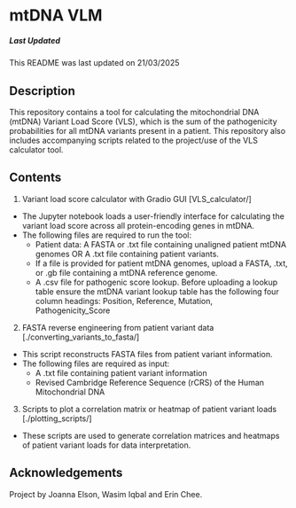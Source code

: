 # mtDNA VLM


##### Last Updated
This README was last updated on 21/03/2025


## Description

This repository contains a tool for calculating the mitochondrial DNA (mtDNA) Variant Load Score (VLS), which is the sum of the pathogenicity probabilities for all mtDNA variants present in a patient. This repository also includes accompanying scripts related to the project/use of the VLS calculator tool.


## Contents

1. Variant load score calculator with Gradio GUI [VLS_calculator/]
- The Jupyter notebook loads a user-friendly interface for calculating the variant load score across all protein-encoding genes in mtDNA.
- The following files are required to run the tool:
	* Patient data:
		A FASTA or .txt file containing unaligned patient mtDNA genomes OR 
		A .txt file containing patient variants.
	* If a file is provided for patient mtDNA genomes, upload a FASTA, .txt, or .gb file containing a mtDNA reference genome.
	* A .csv file for pathogenic score lookup. Before uploading a lookup table ensure the mtDNA variant lookup table has the following four column headings: Position, Reference, Mutation, Pathogenicity_Score


2. FASTA reverse engineering from patient variant data [./converting_variants_to_fasta/]
- This script reconstructs FASTA files from patient variant information.
- The following files are required as input:
	* A .txt file containing patient variant information
	* Revised Cambridge Reference Sequence (rCRS) of the Human Mitochondrial DNA


3. Scripts to plot a correlation matrix or heatmap of patient variant loads [./plotting_scripts/]
- These scripts are used to generate correlation matrices and heatmaps of patient variant loads for data interpretation.


## Acknowledgements
Project by Joanna Elson, Wasim Iqbal and Erin Chee.
